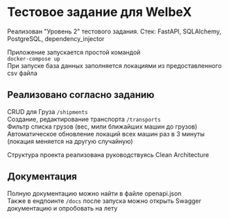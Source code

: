 # Тестовое задание для WelbeX

Реализован "Уровень 2" тестового задания.
Стек: FastAPI, SQLAlchemy, PostgreSQL, dependency_injector

Приложение запускается простой командой
<br>
```docker-compose up```
<br>
При запуске база данных заполняется локациями из предоставленного csv файла 
## Реализовано согласно заданию
CRUD для Груза `/shipments`
<br>
Создание, редактирование транспорта `/transports`
<br>
Фильтр списка грузов (вес, мили ближайших машин до грузов)
<br>
Автоматическое обновление локаций всех машин раз в 3 минуты (локация меняется на другую случайную)

Структура проекта реализована руководствуясь Clean Architecture
## Документация
Полную документацию можно найти в файле openapi.json
<br>
Также в ендпоинте `/docs` после запуска можно открыть Swagger документацию и опробовать на лету
